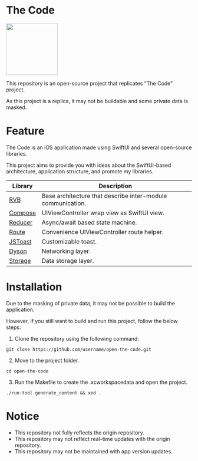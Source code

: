 # The Code

<a href="https://apps.apple.com/kr/app/the-code-private-content/id6447828226"> <image src="https://www.pngkit.com/png/full/322-3225520_download-the-app-available-on-the-app-store.png" width=140 /> </a>

This repository is an open-source project that replicates "The Code" project.

As this project is a replica, it may not be buildable and some private data is masked.

# Feature

The Code is an iOS application made using SwiftUI and several open-source libraries.

This project aims to provide you with ideas about the SwiftUI-based architecture, application structure, and promote my libraries.

<table>
    <thead>
        <tr>
            <th> Library </th>
            <th> Description </th>
        </tr>
    </thead>
    <tbody>
        <tr>
            <td> <a href="https://github.com/wlsdms0122/RVB"> RVB</a> </td>
            <td> Base architecture that describe inter-module communication. </td>
        </tr>
        <tr>
            <td> <a href="https://github.com/wlsdms0122/Compose"> Compose </a> </td>
            <td> UIViewController wrap view as SwiftUI view. </td>
        </tr>
        <tr>
            <td> <a href="https://github.com/wlsdms0122/Reducer"> Reducer </a> </td>
            <td> Async/await based state machine. </td>
        </tr>
        <tr>
            <td> <a href="https://github.com/wlsdms0122/Route"> Route </a> </td>
            <td> Convenience UIViewController route helper. </td>
        </tr>
        <tr>
            <td> <a href="https://github.com/wlsdms0122/JSToast"> JSToast </a> </td>
            <td> Customizable toast. </td>
        </tr>
        <tr>
            <td> <a href="https://github.com/wlsdms0122/Dyson"> Dyson </a> </td>
            <td> Networking layer. </td>
        </tr>
        <tr>
            <td> <a href="https://github.com/wlsdms0122/Storage"> Storage </a> </td>
            <td> Data storage layer. </td>
        </tr>        
    </tbody>
</table>

# Installation
Due to the masking of private data, it may not be possible to build the application.

However, if you still want to build and run this project, follow the below steps:

1. Clone the repository using the following command:
```
git clone https://github.com/username/open-the-code.git
```
2. Move to the project folder.
```
cd open-the-code
```
3. Run the Makefile to create the .xcworkspacedata and open the project.
```
./run-tool generate_content && xed .
```

# Notice
- This repository not fully reflects the origin repository.
- This repository may not reflect real-time updates with the origin repository.
- This repository may not be maintained with app version updates.
